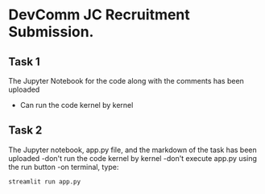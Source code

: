# DevComm JC Recruitment Submission.

## Task 1
The Jupyter Notebook for the code along with the comments has been uploaded
- Can run the code kernel by kernel

## Task 2
The Jupyter notebook, app.py file, and the markdown of the task has been uploaded
-don't run the code kernel by kernel
-don't execute app.py using the run button
-on terminal, type:
```bash
streamlit run app.py
```
